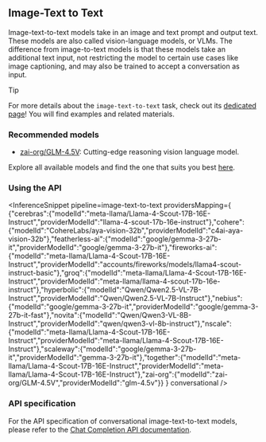 <!---
This markdown file has been generated from a script. Please do not edit it directly.
For more details, check out:
- the `generate.ts` script: https://github.com/huggingface/hub-docs/blob/main/scripts/inference-providers/scripts/generate.ts
- the task template defining the sections in the page: https://github.com/huggingface/hub-docs/tree/main/scripts/inference-providers/templates/task/image-text-to-text.handlebars
- the input jsonschema specifications used to generate the input markdown table: https://github.com/huggingface/huggingface.js/blob/main/packages/tasks/src/tasks/image-text-to-text/spec/input.json
- the output jsonschema specifications used to generate the output markdown table: https://github.com/huggingface/huggingface.js/blob/main/packages/tasks/src/tasks/image-text-to-text/spec/output.json
- the snippets used to generate the example:
  - curl: https://github.com/huggingface/huggingface.js/blob/main/packages/tasks/src/snippets/curl.ts
  - python: https://github.com/huggingface/huggingface.js/blob/main/packages/tasks/src/snippets/python.ts
  - javascript: https://github.com/huggingface/huggingface.js/blob/main/packages/tasks/src/snippets/js.ts
- the "tasks" content for recommended models: https://huggingface.co/api/tasks
--->

## Image-Text to Text

Image-text-to-text models take in an image and text prompt and output text. These models are also called vision-language models, or VLMs. The difference from image-to-text models is that these models take an additional text input, not restricting the model to certain use cases like image captioning, and may also be trained to accept a conversation as input.

> [!TIP]
> For more details about the `image-text-to-text` task, check out its [dedicated page](https://huggingface.co/tasks/image-text-to-text)! You will find examples and related materials.


### Recommended models

- [zai-org/GLM-4.5V](https://huggingface.co/zai-org/GLM-4.5V): Cutting-edge reasoning vision language model.

Explore all available models and find the one that suits you best [here](https://huggingface.co/models?inference=warm&pipeline_tag=image-text-to-text&sort=trending).

### Using the API


<InferenceSnippet
    pipeline=image-text-to-text
    providersMapping={ {"cerebras":{"modelId":"meta-llama/Llama-4-Scout-17B-16E-Instruct","providerModelId":"llama-4-scout-17b-16e-instruct"},"cohere":{"modelId":"CohereLabs/aya-vision-32b","providerModelId":"c4ai-aya-vision-32b"},"featherless-ai":{"modelId":"google/gemma-3-27b-it","providerModelId":"google/gemma-3-27b-it"},"fireworks-ai":{"modelId":"meta-llama/Llama-4-Scout-17B-16E-Instruct","providerModelId":"accounts/fireworks/models/llama4-scout-instruct-basic"},"groq":{"modelId":"meta-llama/Llama-4-Scout-17B-16E-Instruct","providerModelId":"meta-llama/llama-4-scout-17b-16e-instruct"},"hyperbolic":{"modelId":"Qwen/Qwen2.5-VL-7B-Instruct","providerModelId":"Qwen/Qwen2.5-VL-7B-Instruct"},"nebius":{"modelId":"google/gemma-3-27b-it","providerModelId":"google/gemma-3-27b-it-fast"},"novita":{"modelId":"Qwen/Qwen3-VL-8B-Instruct","providerModelId":"qwen/qwen3-vl-8b-instruct"},"nscale":{"modelId":"meta-llama/Llama-4-Scout-17B-16E-Instruct","providerModelId":"meta-llama/Llama-4-Scout-17B-16E-Instruct"},"scaleway":{"modelId":"google/gemma-3-27b-it","providerModelId":"gemma-3-27b-it"},"together":{"modelId":"meta-llama/Llama-4-Scout-17B-16E-Instruct","providerModelId":"meta-llama/Llama-4-Scout-17B-16E-Instruct"},"zai-org":{"modelId":"zai-org/GLM-4.5V","providerModelId":"glm-4.5v"}} }
conversational />



### API specification

For the API specification of conversational image-text-to-text models, please refer to the [Chat Completion API documentation](https://huggingface.co/docs/inference-providers/tasks/chat-completion#api-specification).
